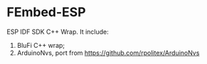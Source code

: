 # FEmbed-ESP
ESP IDF SDK C++ Wrap.
It include:

1. BluFi C++ wrap;
2. ArduinoNvs, port from https://github.com/rpolitex/ArduinoNvs



